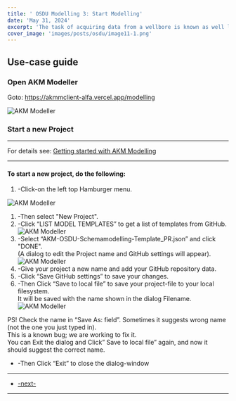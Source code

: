 ```yaml
---
title: ' OSDU Modelling 3: Start Modelling'
date: 'May 31, 2024'
excerpt: 'The task of acquiring data from a wellbore is known as well logging. The work is highly specialized and need to be properly planned and managed. Independent of access method, the well logging task is bound by the concepts of Run and Passes.'
cover_image: 'images/posts/osdu/image11-1.png'
---
```


## Use-case guide

### Open AKM Modeller

Goto: <https://akmmclient-alfa.vercel.app/modelling>

 ![AKM Modeller](/images/posts/osdu/010-OSDU2-1.png)


### Start a new Project

---

For details see:  [Getting started with AKM Modelling](000-GettingStarted)

---

#### To start a new project, do the following:


1. -Click-on the left top Hamburger menu.  
   
 ![AKM Modeller](/images/posts/osdu/010-OSDU2-2.png)

1. -Then select "New Project".  
2. -Click “LIST MODEL TEMPLATES” to get a list of templates from GitHub.  
![AKM Modeller](/images/posts/osdu/010-OSDU2-3.png)
1. -Select “AKM-OSDU-Schemamodelling-Template_PR.json” and click "DONE".   
(A dialog to edit the Project name and GitHub settings will appear).  
![AKM Modeller](/images/posts/osdu/010-OSDU2-4.png)
1. -Give your project a new name and add your GitHub repository data.  
2. -Click “Save GitHub settings” to save your changes.  
3. -Then Click “Save to local file” to save your project-file to your local filesystem.  
It will be saved with the name shown in the dialog Filename.
![AKM Modeller](/images/posts/osdu/010-OSDU2-5.png)

PS! Check the name in “Save As: field”. Sometimes it suggests wrong name (not the one you just typed in).  
This is a known bug; we are working to fix it.  
You can Exit the dialog and Click” Save to local file” again, and now it should suggest the correct name.

- -Then Click “Exit” to close the dialog-window

---
 - [-next-](011-OSDU3-Concept)
---